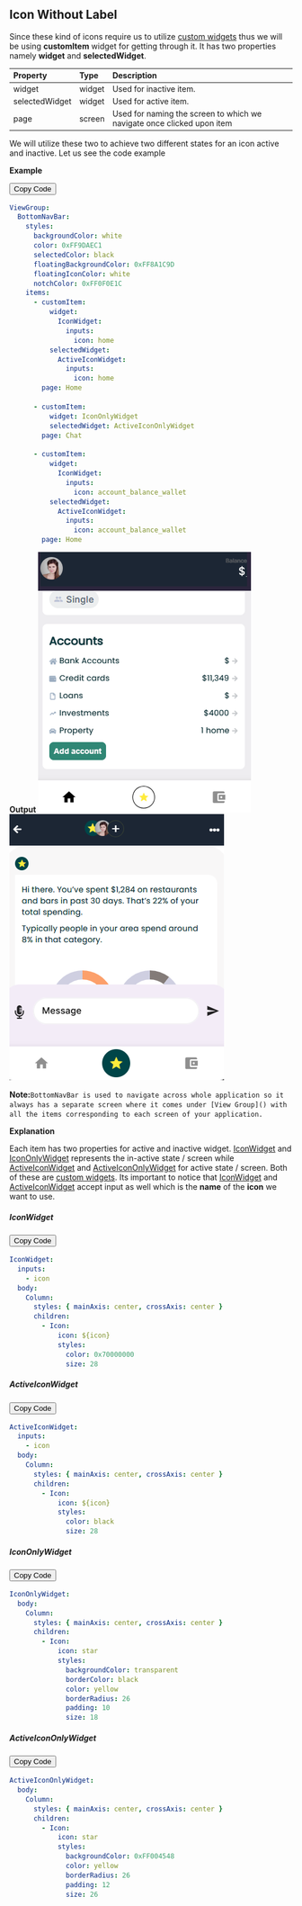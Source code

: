 ## Icon Without Label

Since these kind of icons require us to utilize [custom widgets]() thus we will be using **customItem** widget for getting through it. It has two properties namely **widget** and **selectedWidget**.

| Property       | Type   | Description                                                            |
| :------------- | :----- | :--------------------------------------------------------------------- |
| widget         | widget | Used for inactive item.                                                |
| selectedWidget | widget | Used for active item.                                                  |
| page           | screen | Used for naming the screen to which we navigate once clicked upon item |

We will utilize these two to achieve two different states for an icon active and inactive. Let us see the code example

**Example**

<div class="code-container" markdown=1>
  <button onclick="copyCode()" class="copy-code-button">Copy Code</button>

```yaml
ViewGroup:
  BottomNavBar:
    styles:
      backgroundColor: white
      color: 0xFF9DAEC1
      selectedColor: black
      floatingBackgroundColor: 0xFF8A1C9D
      floatingIconColor: white
      notchColor: 0xFF0F0E1C
    items:
      - customItem:
          widget:
            IconWidget:
              inputs:
                icon: home
          selectedWidget:
            ActiveIconWidget:
              inputs:
                icon: home
        page: Home

      - customItem:
          widget: IconOnlyWidget
          selectedWidget: ActiveIconOnlyWidget
        page: Chat

      - customItem:
          widget:
            IconWidget:
              inputs:
                icon: account_balance_wallet
          selectedWidget:
            ActiveIconWidget:
              inputs:
                icon: account_balance_wallet
        page: Home
```

</div>

**Output**
![Alt text](image.png)
![Alt text](image-1.png)

**Note:**`BottomNavBar is used to navigate across whole application so it always has a separate screen where it comes under [View Group]() with all the items corresponding to each screen of your application.`

**Explanation**

Each item has two properties for active and inactive widget. [IconWidget](#iconwidget) and [IconOnlyWidget](#icononlywidget) represents the in-active state / screen while [ActiveIconWidget](#activeiconwidget) and [ActiveIconOnlyWidget](#activeicononlywidget) for active state / screen. Both of these are [custom widgets](). Its important to notice that [IconWidget](#iconwidget) and [ActiveIconWidget](#activeiconwidget) accept input as well which is the **name** of the **icon** we want to use.

##### IconWidget

<div class="code-container" markdown=1>
  <button onclick="copyCode()" class="copy-code-button">Copy Code</button>

```yaml
IconWidget:
  inputs:
    - icon
  body:
    Column:
      styles: { mainAxis: center, crossAxis: center }
      children:
        - Icon:
            icon: ${icon}
            styles:
              color: 0x70000000
              size: 28
```

</div>

##### ActiveIconWidget

<div class="code-container" markdown=1>
  <button onclick="copyCode()" class="copy-code-button">Copy Code</button>

```yaml
ActiveIconWidget:
  inputs:
    - icon
  body:
    Column:
      styles: { mainAxis: center, crossAxis: center }
      children:
        - Icon:
            icon: ${icon}
            styles:
              color: black
              size: 28
```

</div>

##### IconOnlyWidget

<div class="code-container" markdown=1>
  <button onclick="copyCode()" class="copy-code-button">Copy Code</button>

```yaml
IconOnlyWidget:
  body:
    Column:
      styles: { mainAxis: center, crossAxis: center }
      children:
        - Icon:
            icon: star
            styles:
              backgroundColor: transparent
              borderColor: black
              color: yellow
              borderRadius: 26
              padding: 10
              size: 18
```

</div>

##### ActiveIconOnlyWidget

<div class="code-container" markdown=1>
  <button onclick="copyCode()" class="copy-code-button">Copy Code</button>

```yaml
ActiveIconOnlyWidget:
  body:
    Column:
      styles: { mainAxis: center, crossAxis: center }
      children:
        - Icon:
            icon: star
            styles:
              backgroundColor: 0xFF004548
              color: yellow
              borderRadius: 26
              padding: 12
              size: 26
```

</div>
